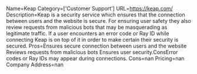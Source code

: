 Name=Keap
Category=['Customer Support']
URL=https://keap.com/
Description=Keap is a security service which ensures that the connection between users and the website is secure. For ensuring user safety they also review requests from malicious bots that may be masquerading as legitimate traffic. If a user encounters an error code or Ray ID while connecting Keap is on top of it in order to make certain their security is secured.
Pros=Ensures secure connection between users and the website Reviews requests from malicious bots Ensures user security.ConsError codes or Ray IDs may appear during connections.
Cons=nan
Pricing=nan
Company Address=nan
